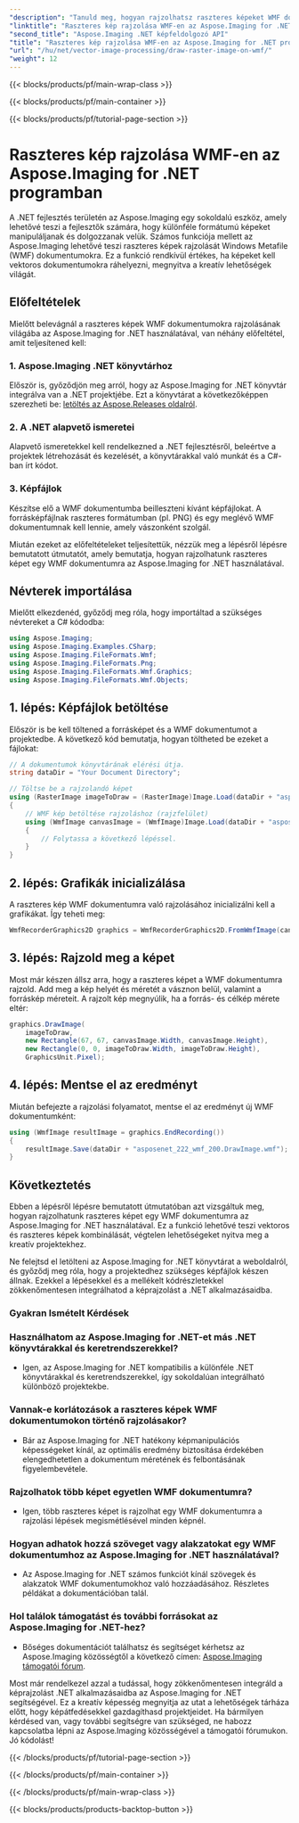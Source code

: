 ```yaml
---
"description": "Tanuld meg, hogyan rajzolhatsz raszteres képeket WMF dokumentumokra .NET-ben az Aspose.Imaging segítségével. Turbózd fel .NET projektjeidet kreatív képátfedésekkel."
"linktitle": "Raszteres kép rajzolása WMF-en az Aspose.Imaging for .NET programban"
"second_title": "Aspose.Imaging .NET képfeldolgozó API"
"title": "Raszteres kép rajzolása WMF-en az Aspose.Imaging for .NET programban"
"url": "/hu/net/vector-image-processing/draw-raster-image-on-wmf/"
"weight": 12
---
```


{{< blocks/products/pf/main-wrap-class >}}

{{< blocks/products/pf/main-container >}}

{{< blocks/products/pf/tutorial-page-section >}}

# Raszteres kép rajzolása WMF-en az Aspose.Imaging for .NET programban


A .NET fejlesztés területén az Aspose.Imaging egy sokoldalú eszköz, amely lehetővé teszi a fejlesztők számára, hogy különféle formátumú képeket manipuláljanak és dolgozzanak velük. Számos funkciója mellett az Aspose.Imaging lehetővé teszi raszteres képek rajzolását Windows Metafile (WMF) dokumentumokra. Ez a funkció rendkívül értékes, ha képeket kell vektoros dokumentumokra ráhelyezni, megnyitva a kreatív lehetőségek világát.

## Előfeltételek

Mielőtt belevágnál a raszteres képek WMF dokumentumokra rajzolásának világába az Aspose.Imaging for .NET használatával, van néhány előfeltétel, amit teljesítened kell:

### 1. Aspose.Imaging .NET könyvtárhoz

Először is, győződjön meg arról, hogy az Aspose.Imaging for .NET könyvtár integrálva van a .NET projektjébe. Ezt a könyvtárat a következőképpen szerezheti be: [letöltés az Aspose.Releases oldalról](https://releases.aspose.com/imaging/net/).

### 2. A .NET alapvető ismeretei

Alapvető ismeretekkel kell rendelkezned a .NET fejlesztésről, beleértve a projektek létrehozását és kezelését, a könyvtárakkal való munkát és a C#-ban írt kódot.

### 3. Képfájlok

Készítse elő a WMF dokumentumba beilleszteni kívánt képfájlokat. A forrásképfájlnak raszteres formátumban (pl. PNG) és egy meglévő WMF dokumentumnak kell lennie, amely vászonként szolgál.

Miután ezeket az előfeltételeket teljesítettük, nézzük meg a lépésről lépésre bemutatott útmutatót, amely bemutatja, hogyan rajzolhatunk raszteres képet egy WMF dokumentumra az Aspose.Imaging for .NET használatával.

## Névterek importálása

Mielőtt elkezdenéd, győződj meg róla, hogy importáltad a szükséges névtereket a C# kódodba:

```csharp
using Aspose.Imaging;
using Aspose.Imaging.Examples.CSharp;
using Aspose.Imaging.FileFormats.Wmf;
using Aspose.Imaging.FileFormats.Png;
using Aspose.Imaging.FileFormats.Wmf.Graphics;
using Aspose.Imaging.FileFormats.Wmf.Objects;
```

## 1. lépés: Képfájlok betöltése

Először is be kell töltened a forrásképet és a WMF dokumentumot a projektedbe. A következő kód bemutatja, hogyan töltheted be ezeket a fájlokat:

```csharp
// A dokumentumok könyvtárának elérési útja.
string dataDir = "Your Document Directory";

// Töltse be a rajzolandó képet
using (RasterImage imageToDraw = (RasterImage)Image.Load(dataDir + "asposenet_220_src01.png"))
{
    // WMF kép betöltése rajzoláshoz (rajzfelület)
    using (WmfImage canvasImage = (WmfImage)Image.Load(dataDir + "asposenet_222_wmf_200.wmf"))
    {
        // Folytassa a következő lépéssel.
    }
}
```

## 2. lépés: Grafikák inicializálása

A raszteres kép WMF dokumentumra való rajzolásához inicializálni kell a grafikákat. Így teheti meg:

```csharp
WmfRecorderGraphics2D graphics = WmfRecorderGraphics2D.FromWmfImage(canvasImage);
```

## 3. lépés: Rajzold meg a képet

Most már készen állsz arra, hogy a raszteres képet a WMF dokumentumra rajzold. Add meg a kép helyét és méretét a vásznon belül, valamint a forráskép méreteit. A rajzolt kép megnyúlik, ha a forrás- és célkép mérete eltér:

```csharp
graphics.DrawImage(
    imageToDraw,
    new Rectangle(67, 67, canvasImage.Width, canvasImage.Height),
    new Rectangle(0, 0, imageToDraw.Width, imageToDraw.Height),
    GraphicsUnit.Pixel);
```

## 4. lépés: Mentse el az eredményt

Miután befejezte a rajzolási folyamatot, mentse el az eredményt új WMF dokumentumként:

```csharp
using (WmfImage resultImage = graphics.EndRecording())
{
    resultImage.Save(dataDir + "asposenet_222_wmf_200.DrawImage.wmf");
}
```

## Következtetés

Ebben a lépésről lépésre bemutatott útmutatóban azt vizsgáltuk meg, hogyan rajzolhatunk raszteres képet egy WMF dokumentumra az Aspose.Imaging for .NET használatával. Ez a funkció lehetővé teszi vektoros és raszteres képek kombinálását, végtelen lehetőségeket nyitva meg a kreatív projektekhez.

Ne felejtsd el letölteni az Aspose.Imaging for .NET könyvtárat a weboldalról, és győződj meg róla, hogy a projektedhez szükséges képfájlok készen állnak. Ezekkel a lépésekkel és a mellékelt kódrészletekkel zökkenőmentesen integrálhatod a képrajzolást a .NET alkalmazásaidba.

### Gyakran Ismételt Kérdések

### Használhatom az Aspose.Imaging for .NET-et más .NET könyvtárakkal és keretrendszerekkel?
   - Igen, az Aspose.Imaging for .NET kompatibilis a különféle .NET könyvtárakkal és keretrendszerekkel, így sokoldalúan integrálható különböző projektekbe.

### Vannak-e korlátozások a raszteres képek WMF dokumentumokon történő rajzolásakor?
   - Bár az Aspose.Imaging for .NET hatékony képmanipulációs képességeket kínál, az optimális eredmény biztosítása érdekében elengedhetetlen a dokumentum méretének és felbontásának figyelembevétele.

### Rajzolhatok több képet egyetlen WMF dokumentumra?
   - Igen, több raszteres képet is rajzolhat egy WMF dokumentumra a rajzolási lépések megismétlésével minden képnél.

### Hogyan adhatok hozzá szöveget vagy alakzatokat egy WMF dokumentumhoz az Aspose.Imaging for .NET használatával?
   - Az Aspose.Imaging for .NET számos funkciót kínál szövegek és alakzatok WMF dokumentumokhoz való hozzáadásához. Részletes példákat a dokumentációban talál.

### Hol találok támogatást és további forrásokat az Aspose.Imaging for .NET-hez?
   - Bőséges dokumentációt találhatsz és segítséget kérhetsz az Aspose.Imaging közösségtől a következő címen: [Aspose.Imaging támogatói fórum](https://forum.aspose.com/).


Most már rendelkezel azzal a tudással, hogy zökkenőmentesen integráld a képrajzolást .NET alkalmazásaidba az Aspose.Imaging for .NET segítségével. Ez a kreatív képesség megnyitja az utat a lehetőségek tárháza előtt, hogy képátfedésekkel gazdagíthasd projektjeidet. Ha bármilyen kérdésed van, vagy további segítségre van szükséged, ne habozz kapcsolatba lépni az Aspose.Imaging közösségével a támogatói fórumukon. Jó kódolást!


{{< /blocks/products/pf/tutorial-page-section >}}

{{< /blocks/products/pf/main-container >}}

{{< /blocks/products/pf/main-wrap-class >}}

{{< blocks/products/products-backtop-button >}}